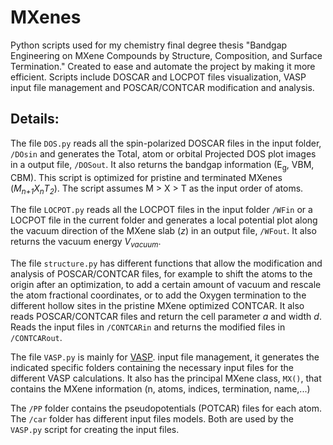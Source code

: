 # MXenes
Python scripts used for my chemistry final degree thesis "Bandgap Engineering on MXene Compounds by Structure, Composition, and Surface Termination."
Created to ease and automate the project by making it more efficient. Scripts include DOSCAR and LOCPOT files visualization, VASP input file management and POSCAR/CONTCAR modification and analysis.

## Details:
The file `DOS.py` reads all the spin-polarized DOSCAR files in the input folder, `/DOsin` and generates the Total, atom or orbital Projected DOS plot images in a output file, `/DOSout`. It also returns the bandgap information (E<sub>g</sub>, VBM, CBM). This script is optimized for pristine and terminated MXenes (_M<sub>n+1</sub>X<sub>n</sub>T<sub>2</sub>_). The script assumes M > X > T as the input order of atoms.

The file `LOCPOT.py` reads all the LOCPOT files in the input folder `/WFin` or a LOCPOT file in the current folder and generates a local potential plot along the vacuum direction of the MXene slab (_z_) in an output file, `/WFout`. It also returns the vacuum energy _V<sub>vacuum</sub>_.

The file `structure.py` has different functions that allow the modification and analysis of POSCAR/CONTCAR files, for example to shift the atoms to the origin after an optimization, to add a certain amount of vacuum and rescale the atom fractional coordinates, or to add the Oxygen termination to the different hollow sites in the pristine MXene optimized CONTCAR. It also reads POSCAR/CONTCAR files and return the cell parameter _a_ and width _d_. Reads the input files in `/CONTCARin` and returns the modified files in `/CONTCARout`.

The file `VASP.py` is mainly for [VASP](https://www.vasp.at/). input file management, it generates the indicated specific folders containing the necessary input files for the different VASP calculations. It also has the principal MXene class, `MX()`, that contains the MXene information (n, atoms, indices, termination, name,...)

The `/PP` folder contains the pseudopotentials (POTCAR) files for each atom. The `/car` folder has different input files models. Both are used by the `VASP.py` script for creating the input files.

